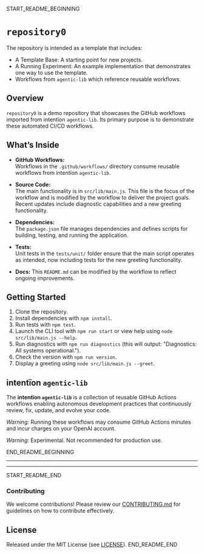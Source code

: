 START_README_BEGINNING
# `repository0`

The repository is intended as a template that includes:
* A Template Base: A starting point for new projects.
* A Running Experiment: An example implementation that demonstrates one way to use the template.
* Workflows from `agentic‑lib` which reference reusable workflows.

## Overview
`repository0` is a demo repository that showcases the GitHub workflows imported from intentïon `agentic‑lib`. Its primary purpose is to demonstrate these automated CI/CD workflows.

## What’s Inside

- **GitHub Workflows:**  
  Workflows in the `.github/workflows/` directory consume reusable workflows from intentïon `agentic‑lib`.

- **Source Code:**  
  The main functionality is in `src/lib/main.js`. This file is the focus of the workflow and is modified by the workflow to deliver the project goals. Recent updates include diagnostic capabilities and a new greeting functionality.

- **Dependencies:**  
  The `package.json` file manages dependencies and defines scripts for building, testing, and running the application.

- **Tests:**  
  Unit tests in the `tests/unit/` folder ensure that the main script operates as intended, now including tests for the new greeting functionality.

- **Docs:**
  This `README.md` can be modified by the workflow to reflect ongoing improvements.

## Getting Started

1. Clone the repository.
2. Install dependencies with `npm install`.
3. Run tests with `npm test`.
4. Launch the CLI tool with `npm run start` or view help using `node src/lib/main.js --help`.
5. Run diagnostics with `npm run diagnostics` (this will output: "Diagnostics: All systems operational.").
6. Check the version with `npm run version`.
7. Display a greeting using `node src/lib/main.js --greet`.

## intentïon `agentic‑lib`

The **intentïon `agentic‑lib`** is a collection of reusable GitHub Actions workflows enabling autonomous development practices that continuously review, fix, update, and evolve your code.

*Warning:* Running these workflows may consume GitHub Actions minutes and incur charges on your OpenAI account.

*Warning:* Experimental. Not recommended for production use.

END_README_BEGINNING

---

---

START_README_END
### Contributing

We welcome contributions! Please review our [CONTRIBUTING.md](./CONTRIBUTING.md) for guidelines on how to contribute effectively.

## License

Released under the MIT License (see [LICENSE](./LICENSE)).
END_README_END
